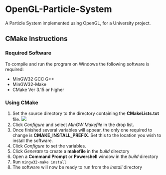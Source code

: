 ﻿# OpenGL-Particle-System
A Particle System implemented using OpenGL, for a University project.

## CMake Instructions
### Required Software
To compile and run the program on Windows the following software is required:
* MinGW32 GCC G++
* MinGW32-Make
* CMake Ver 3.15 or higher

### Using CMake
1. Set the source directory to the directory containing the **CMakeLists.txt** file.
![](../images/source-build.PNG)
2. Click *Configure* and select *MinGW Makefile* in the drop list.
3. Once finished several variables will appear, the only one required to change is **CMAKE_INSTALL_PREFIX**.
Set this to the location you wish to install the software.
4. Click *Configure* to set the variables.
5. Click *Generate* to create a **makefile** in the *build* directory
6. Open a **Command Prompt** or **Powershell** window in the *build* directory
7. Run ``mingw32-make install``
8. The software will now be ready to run from the *install* directory
